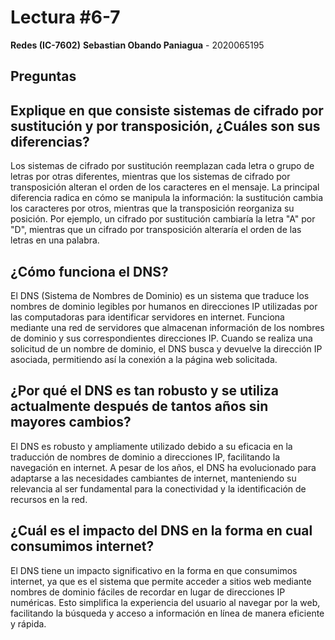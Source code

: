 # Lectura #6-7

**Redes (IC-7602)**
**Sebastian Obando Paniagua** - 2020065195

## Preguntas

## Explique en que consiste sistemas de cifrado por sustitución y por transposición, ¿Cuáles son sus diferencias?

Los sistemas de cifrado por sustitución reemplazan cada letra o grupo de letras por otras diferentes, mientras que los sistemas de cifrado por transposición alteran el orden de los caracteres en el mensaje. La principal diferencia radica en cómo se manipula la información: la sustitución cambia los caracteres por otros, mientras que la transposición reorganiza su posición. Por ejemplo, un cifrado por sustitución cambiaría la letra "A" por "D", mientras que un cifrado por transposición alteraría el orden de las letras en una palabra.

## ¿Cómo funciona el DNS?

El DNS (Sistema de Nombres de Dominio) es un sistema que traduce los nombres de dominio legibles por humanos en direcciones IP utilizadas por las computadoras para identificar servidores en internet. Funciona mediante una red de servidores que almacenan información de los nombres de dominio y sus correspondientes direcciones IP. Cuando se realiza una solicitud de un nombre de dominio, el DNS busca y devuelve la dirección IP asociada, permitiendo así la conexión a la página web solicitada.

## ¿Por qué el DNS es tan robusto y se utiliza actualmente después de tantos años sin mayores cambios?

El DNS es robusto y ampliamente utilizado debido a su eficacia en la traducción de nombres de dominio a direcciones IP, facilitando la navegación en internet. A pesar de los años, el DNS ha evolucionado para adaptarse a las necesidades cambiantes de internet, manteniendo su relevancia al ser fundamental para la conectividad y la identificación de recursos en la red.

## ¿Cuál es el impacto del DNS en la forma en cual consumimos internet?

El DNS tiene un impacto significativo en la forma en que consumimos internet, ya que es el sistema que permite acceder a sitios web mediante nombres de dominio fáciles de recordar en lugar de direcciones IP numéricas. Esto simplifica la experiencia del usuario al navegar por la web, facilitando la búsqueda y acceso a información en línea de manera eficiente y rápida.
